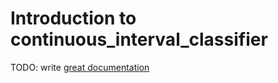 # Introduction to continuous_interval_classifier

TODO: write [great documentation](http://jacobian.org/writing/great-documentation/what-to-write/)
